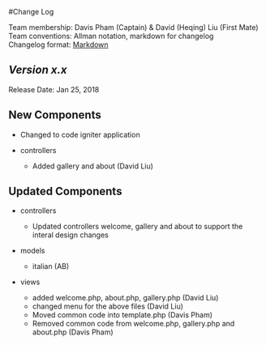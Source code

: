#Change Log

Team membership: Davis Pham (Captain) & David (Heqing) Liu (First Mate)
Team conventions: Allman notation, markdown for changelog  
Changelog format: [Markdown](https://github.com/adam-p/markdown-here/wiki/Markdown-Cheatsheet) 

## *Version x.x*

Release Date: Jan 25, 2018

## New Components

-   Changed to code igniter application
-   controllers

    -   Added gallery and about (David Liu)
    
## Updated Components

-   controllers

    -   Updated controllers welcome, gallery and about to support the interal design changes

-   models

    -   italian (AB)

-   views

    -   added welcome.php, about.php, gallery.php (David Liu)
    -   changed menu for the above files (David Liu)
    -   Moved common code into template.php (Davis Pham)
    -   Removed common code from welcome.php, gallery.php and about.php (Davis Pham)
